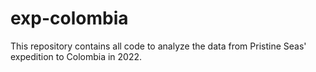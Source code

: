 # exp-colombia

This repository contains all code to analyze the data from Pristine Seas' expedition to Colombia in 2022. 
